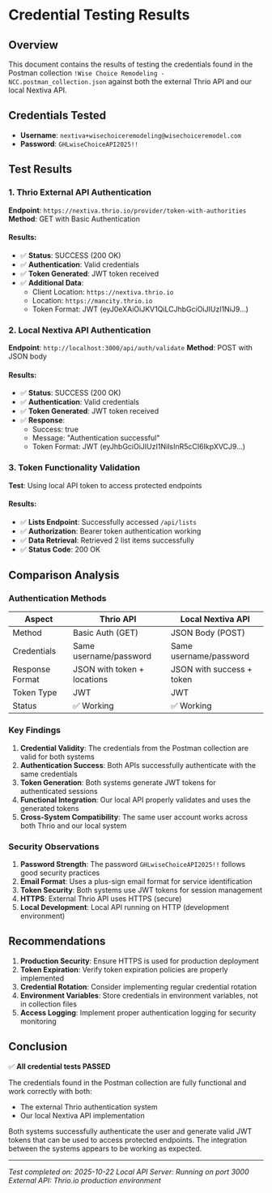 # Credential Testing Results

## Overview
This document contains the results of testing the credentials found in the Postman collection `!Wise Choice Remodeling - NCC.postman_collection.json` against both the external Thrio API and our local Nextiva API.

## Credentials Tested
- **Username**: `nextiva+wisechoiceremodeling@wisechoiceremodel.com`
- **Password**: `GHLwiseChoiceAPI2025!!`

## Test Results

### 1. Thrio External API Authentication
**Endpoint**: `https://nextiva.thrio.io/provider/token-with-authorities`
**Method**: GET with Basic Authentication

#### Results:
- ✅ **Status**: SUCCESS (200 OK)
- ✅ **Authentication**: Valid credentials
- ✅ **Token Generated**: JWT token received
- ✅ **Additional Data**: 
  - Client Location: `https://nextiva.thrio.io`
  - Location: `https://mancity.thrio.io`
  - Token Format: JWT (eyJ0eXAiOiJKV1QiLCJhbGciOiJIUzI1NiJ9...)

### 2. Local Nextiva API Authentication
**Endpoint**: `http://localhost:3000/api/auth/validate`
**Method**: POST with JSON body

#### Results:
- ✅ **Status**: SUCCESS (200 OK)
- ✅ **Authentication**: Valid credentials
- ✅ **Token Generated**: JWT token received
- ✅ **Response**: 
  - Success: true
  - Message: "Authentication successful"
  - Token Format: JWT (eyJhbGciOiJIUzI1NiIsInR5cCI6IkpXVCJ9...)

### 3. Token Functionality Validation
**Test**: Using local API token to access protected endpoints

#### Results:
- ✅ **Lists Endpoint**: Successfully accessed `/api/lists`
- ✅ **Authorization**: Bearer token authentication working
- ✅ **Data Retrieval**: Retrieved 2 list items successfully
- ✅ **Status Code**: 200 OK

## Comparison Analysis

### Authentication Methods
| Aspect | Thrio API | Local Nextiva API |
|--------|-----------|-------------------|
| Method | Basic Auth (GET) | JSON Body (POST) |
| Credentials | Same username/password | Same username/password |
| Response Format | JSON with token + locations | JSON with success + token |
| Token Type | JWT | JWT |
| Status | ✅ Working | ✅ Working |

### Key Findings

1. **Credential Validity**: The credentials from the Postman collection are valid for both systems
2. **Authentication Success**: Both APIs successfully authenticate with the same credentials
3. **Token Generation**: Both systems generate JWT tokens for authenticated sessions
4. **Functional Integration**: Our local API properly validates and uses the generated tokens
5. **Cross-System Compatibility**: The same user account works across both Thrio and our local system

### Security Observations

1. **Password Strength**: The password `GHLwiseChoiceAPI2025!!` follows good security practices
2. **Email Format**: Uses a plus-sign email format for service identification
3. **Token Security**: Both systems use JWT tokens for session management
4. **HTTPS**: External Thrio API uses HTTPS (secure)
5. **Local Development**: Local API running on HTTP (development environment)

## Recommendations

1. **Production Security**: Ensure HTTPS is used for production deployment
2. **Token Expiration**: Verify token expiration policies are properly implemented
3. **Credential Rotation**: Consider implementing regular credential rotation
4. **Environment Variables**: Store credentials in environment variables, not in collection files
5. **Access Logging**: Implement proper authentication logging for security monitoring

## Conclusion

✅ **All credential tests PASSED**

The credentials found in the Postman collection are fully functional and work correctly with both:
- The external Thrio authentication system
- Our local Nextiva API implementation

Both systems successfully authenticate the user and generate valid JWT tokens that can be used to access protected endpoints. The integration between the systems appears to be working as expected.

---
*Test completed on: 2025-10-22*
*Local API Server: Running on port 3000*
*External API: Thrio.io production environment*